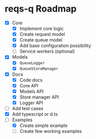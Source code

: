 # reqs-q Roadmap

- [x] Core
  - [x] Implement core logic
  - [x] Create request model
  - [x] Create queue model
  - [x] Add base configuration possibility
  - [ ] Service workers (optional)
- [x] Models
  - [x] `QueueLogger`
  - [x] `QueueStoreManager`
- [x] Docs
  - [x] Code docs
  - [x] Core API
  - [x] Models API
  - [x] Store manager API
  - [x] Logger API
- [ ] Add test cases
- [x] Add typescript or d.ts
- [ ] Examples
  - [x] Create simple example
  - [ ] Create few working examples
